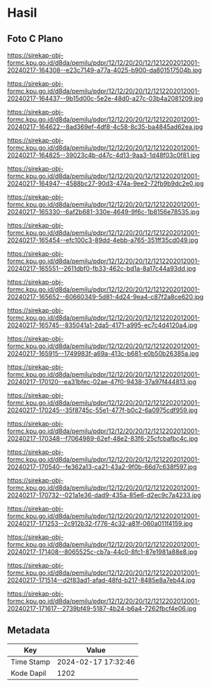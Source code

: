 # Hasil

## Foto C Plano

https://sirekap-obj-formc.kpu.go.id/d8da/pemilu/pdpr/12/12/20/20/12/1212202012001-20240217-164308--e23c7149-a77a-4025-b900-da801517504b.jpg

https://sirekap-obj-formc.kpu.go.id/d8da/pemilu/pdpr/12/12/20/20/12/1212202012001-20240217-164437--9b15d00c-5e2e-48d0-a27c-03b4a2081209.jpg

https://sirekap-obj-formc.kpu.go.id/d8da/pemilu/pdpr/12/12/20/20/12/1212202012001-20240217-164622--8ad369ef-4df8-4c58-8c35-ba4845ad62ea.jpg

https://sirekap-obj-formc.kpu.go.id/d8da/pemilu/pdpr/12/12/20/20/12/1212202012001-20240217-164825--39023c4b-d47c-4d13-9aa3-1d48f03c0f81.jpg

https://sirekap-obj-formc.kpu.go.id/d8da/pemilu/pdpr/12/12/20/20/12/1212202012001-20240217-164947--4588bc27-90d3-474a-9ee2-72fb9b9dc2e0.jpg

https://sirekap-obj-formc.kpu.go.id/d8da/pemilu/pdpr/12/12/20/20/12/1212202012001-20240217-165330--6af2b681-330e-4649-9f6c-1b8156e78535.jpg

https://sirekap-obj-formc.kpu.go.id/d8da/pemilu/pdpr/12/12/20/20/12/1212202012001-20240217-165454--efc100c3-89dd-4ebb-a765-351ff35cd049.jpg

https://sirekap-obj-formc.kpu.go.id/d8da/pemilu/pdpr/12/12/20/20/12/1212202012001-20240217-165551--2611dbf0-fb33-462c-bd1a-8a17c44a93dd.jpg

https://sirekap-obj-formc.kpu.go.id/d8da/pemilu/pdpr/12/12/20/20/12/1212202012001-20240217-165652--60660349-5d81-4d24-9ea4-c87f2a8ce620.jpg

https://sirekap-obj-formc.kpu.go.id/d8da/pemilu/pdpr/12/12/20/20/12/1212202012001-20240217-165745--835041a1-2da5-4171-a995-ec7c4d4120a4.jpg

https://sirekap-obj-formc.kpu.go.id/d8da/pemilu/pdpr/12/12/20/20/12/1212202012001-20240217-165915--1749983f-a69a-413c-b681-e0b50b26385a.jpg

https://sirekap-obj-formc.kpu.go.id/d8da/pemilu/pdpr/12/12/20/20/12/1212202012001-20240217-170120--ea31bfec-02ae-47f0-9438-37a97f444813.jpg

https://sirekap-obj-formc.kpu.go.id/d8da/pemilu/pdpr/12/12/20/20/12/1212202012001-20240217-170245--35f8745c-55e1-477f-b0c2-6a0975cdf959.jpg

https://sirekap-obj-formc.kpu.go.id/d8da/pemilu/pdpr/12/12/20/20/12/1212202012001-20240217-170348--f7064989-62ef-48e2-83f6-25cfcbafbc4c.jpg

https://sirekap-obj-formc.kpu.go.id/d8da/pemilu/pdpr/12/12/20/20/12/1212202012001-20240217-170540--fe362a13-ca21-43a2-9f0b-66d7c638f597.jpg

https://sirekap-obj-formc.kpu.go.id/d8da/pemilu/pdpr/12/12/20/20/12/1212202012001-20240217-170732--021a1e36-dad9-435a-85e6-d2ec9c7a4233.jpg

https://sirekap-obj-formc.kpu.go.id/d8da/pemilu/pdpr/12/12/20/20/12/1212202012001-20240217-171253--2c912b32-f776-4c32-a81f-060a011f4159.jpg

https://sirekap-obj-formc.kpu.go.id/d8da/pemilu/pdpr/12/12/20/20/12/1212202012001-20240217-171408--8065525c-cb7a-44c0-8fc1-87e1981a88e8.jpg

https://sirekap-obj-formc.kpu.go.id/d8da/pemilu/pdpr/12/12/20/20/12/1212202012001-20240217-171514--d2f83ad1-afad-48fd-b217-8485e8a7eb44.jpg

https://sirekap-obj-formc.kpu.go.id/d8da/pemilu/pdpr/12/12/20/20/12/1212202012001-20240217-171617--2739bf49-5187-4b24-b6a4-7262fbcf4e06.jpg


## Metadata

| Key        | Value               |
| ---------- | ------------------- |
| Time Stamp | 2024-02-17 17:32:46 |
| Kode Dapil | 1202                |



